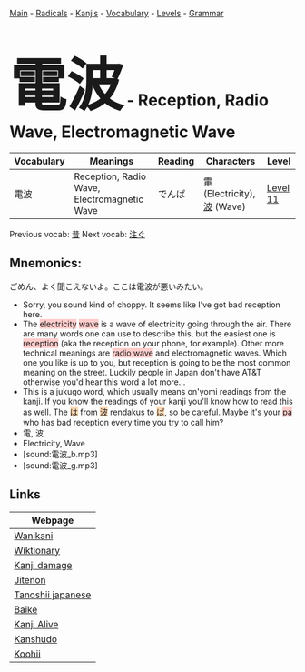 <style> bigfont {font-size: 100px}</style>
[Main](../README.md) -
[Radicals](../radicals.md) -
[Kanjis](../kanjis.md) -
[Vocabulary](../vocabulary.md) -
[Levels](../levels.md) -
[Grammar](../grammar.md)
# <bigfont> 電波</bigfont> - Reception, Radio Wave, Electromagnetic Wave 

| Vocabulary | Meanings | Reading | Characters | Level |
| --- | --- | --- | --- | --- |
| 電波 | Reception, Radio Wave, Electromagnetic Wave | でんぱ |  [電](../kanjis/電.md) (Electricity), [波](../kanjis/波.md) (Wave) | [Level 11](../levels/wk_level11.md) |

Previous vocab: [昔](昔.md) Next vocab: [注ぐ](注ぐ.md) 

## Mnemonics:
ごめん、よく聞こえないよ。ここは電波が悪いみたい。
* Sorry, you sound kind of choppy. It seems like I’ve got bad reception here.
* The <span style="background-color:#ffcccb"> electricity</span> <span style="background-color:#ffcccb"> wave</span> is a wave of electricity going through the air. There are many words one can use to describe this, but the easiest one is <span style="background-color:#ffcccb"> reception</span> (aka the reception on your phone, for example). Other more technical meanings are <span style="background-color:#ffcccb"> radio wave</span> and electromagnetic waves. Which one you like is up to you, but reception is going to be the most common meaning on the street. Luckily people in Japan don't have AT&amp;T otherwise you'd hear this word a lot more...
* This is a jukugo word, which usually means on'yomi readings from the kanji. If you know the readings of your kanji you'll know how to read this as well. The <span style="background-color:#fed8b1"> [は](https://jisho.org/search/は)</span> from <span style="background-color:#fed8b1"> [波](https://jisho.org/search/波)</span> rendakus to <span style="background-color:#fed8b1"> [ぱ](https://jisho.org/search/ぱ)</span>, so be careful. Maybe it's your <span style="background-color:#ffcccb"> pa</span> who has bad reception every time you try to call him?
* 電, 波
* Electricity, Wave
* [sound:電波_b.mp3]
* [sound:電波_g.mp3]


## Links 

| Webpage |
| --- |
| [Wanikani          ](https://www.wanikani.com/kanji/電波) |
| [Wiktionary        ](https://en.wiktionary.org/wiki/電波) |
| [Kanji damage      ](http://www.kanjidamage.com/kanji/search?utf8=✓&q=電波) |
| [Jitenon           ](https://jitenon.com/kanji/電波) |
| [Tanoshii japanese ](https://www.tanoshiijapanese.com/dictionary/kanji.cfm?k=電波) |
| [Baike             ](https://baike.baidu.com/item/電波) |
| [Kanji Alive       ](https://app.kanjialive.com/電波) |
| [Kanshudo          ](https://www.kanshudo.com/searchmn?q=電波) |
| [Koohii            ](https://kanji.koohii.com/study/kanji/電波) |
